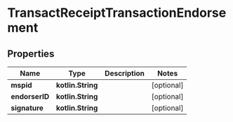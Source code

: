 
# TransactReceiptTransactionEndorsement

## Properties
Name | Type | Description | Notes
------------ | ------------- | ------------- | -------------
**mspid** | **kotlin.String** |  |  [optional]
**endorserID** | **kotlin.String** |  |  [optional]
**signature** | **kotlin.String** |  |  [optional]



